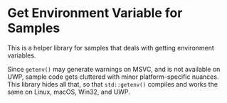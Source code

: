 # Get Environment Variable for Samples

This is a helper library for samples that deals with getting environment variables.

Since `getenv()` may generate warnings on MSVC, and is not available on UWP, sample code gets cluttered with minor platform-specific nuances. This library hides all that, so that `std::getenv()` compiles and works the same on Linux, macOS, Win32, and UWP.


